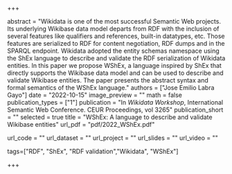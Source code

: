 +++

abstract = "Wikidata is one of the most successful Semantic Web projects. Its underlying Wikibase data model departs from RDF with the inclusion of several features like qualifiers and references, built-in datatypes, etc. Those features are serialized to RDF for content negotiation, RDF dumps and in the SPARQL endpoint. Wikidata adopted the entity schemas namespace using the ShEx language to describe and validate the RDF serialization of Wikidata entities. In this paper we propose WShEx, a language inspired by ShEx that directly supports the Wikibase data model and can be used to describe and validate Wikibase entities. The paper presents the abstract syntax and formal semantics of the WShEx language."
authors = ["Jose Emilio Labra Gayo"]
date = "2022-10-15"
image_preview = ""
math = false
publication_types = ["1"]
publication = "In *Wikidata Workshop*, International Semantic Web Conference. CEUR Proceedings, vol 3265"
publication_short = ""
selected = true
title = "WShEx: A language to describe and validate Wikibase entities"
url_pdf = "pdf/2022_WShEx.pdf"

url_code = ""
url_dataset = ""
url_project = ""
url_slides = ""
url_video = ""

tags=["RDF", "ShEx", "RDF validation","Wikidata", "WShEx"]

+++